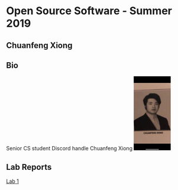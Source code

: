 # Open Source Software - Summer 2019
## Chuanfeng Xiong

## Bio
Senior CS student
Discord handle Chuanfeng Xiong
<img src="https://github.com/MaxXiong666/oss-repo-template/blob/master/CSCI%204470%20Lab1.jpg" width="100" height="200" alt="微信小程序"/><br/>


## Lab Reports
[Lab 1](labs/lab-01/report.md)

